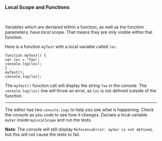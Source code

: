 ### **Local Scope and Functions**

<br>

Variables which are declared within a function, as well as the function parameters, have _local_ scope. That means they are only visible within that function.

Here is a function `myTest` with a local variable called `loc`.

```
function myTest() {
var loc = "foo";
console.log(loc);
}
myTest();
console.log(loc);
```

The `myTest()` function call will display the string `foo` in the console. The `console.log(loc)` line will throw an error, as `loc` is not defined outside of the function.

---

The editor has two `console.logs` to help you see what is happening. Check the console as you code to see how it changes. Declare a local variable `myVar` inside `myLocalScope` and run the tests.

**Note**: The console will still display `ReferenceError: myVar is not defined`, but this will not cause the tests to fail.
